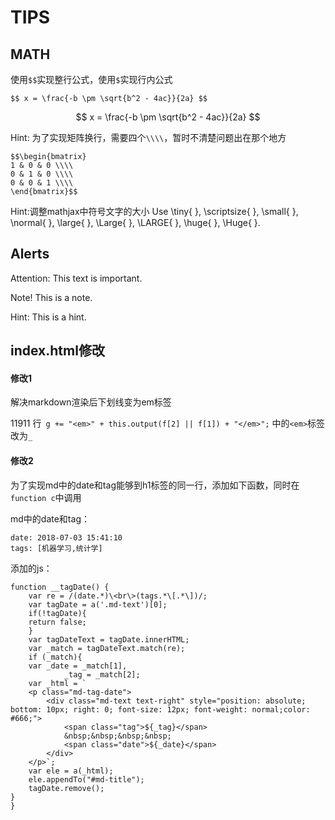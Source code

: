# TIPS

MATH
---

使用`$$`实现整行公式，使用`$`实现行内公式
```
$$ x = \frac{-b \pm \sqrt{b^2 - 4ac}}{2a} $$
```

$$ x = \frac{-b \pm \sqrt{b^2 - 4ac}}{2a} $$

Hint: 为了实现矩阵换行，需要四个`\\\\`，暂时不清楚问题出在那个地方

```
$$\begin{bmatrix}
1 & 0 & 0 \\\\
0 & 1 & 0 \\\\
0 & 0 & 1 \\\\
\end{bmatrix}$$
```

Hint:调整mathjax中符号文字的大小
Use \tiny{ }, \scriptsize{ }, \small{ }, \normal{ }, \large{ }, \Large{ }, \LARGE{ }, \huge{ }, \Huge{ }.

Alerts
----

Attention: This text is important.

Note! This is a note.

Hint: This is a hint.


index.html修改
---

#### 修改1

解决markdown渲染后下划线变为em标签

11911 行` g += "<em>" + this.output(f[2] || f[1]) + "</em>";` 中的`<em>`标签改为`_`

#### 修改2

为了实现md中的date和tag能够到h1标签的同一行，添加如下函数，同时在`function c`中调用

md中的date和tag：

```
date: 2018-07-03 15:41:10
tags: [机器学习,统计学]
```

添加的js：

```
function __tagDate() {
	var re = /(date.*)\<br\>(tags.*\[.*\])/;
	var tagDate = a('.md-text')[0];
	if(!tagDate){
	return false;
	}
	var tagDateText = tagDate.innerHTML;
	var _match = tagDateText.match(re);
	if (_match){
	var _date = _match[1],
			_tag = _match[2];
	var _html = `
	<p class="md-tag-date">
		<div class="md-text text-right" style="position: absolute; bottom: 10px; right: 0; font-size: 12px; font-weight: normal;color: #666;">
			<span class="tag">${_tag}</span>
			&nbsp;&nbsp;&nbsp;&nbsp;
			<span class="date">${_date}</span>
		</div>
	</p>`;
	var ele = a(_html);
	ele.appendTo("#md-title");
	tagDate.remove();
}
}
```




